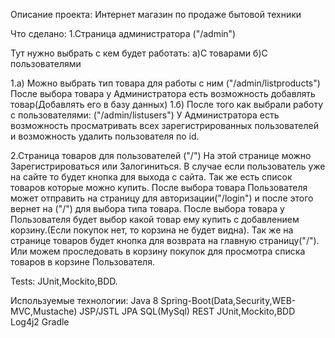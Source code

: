 Описание проекта: Интернет магазин по продаже бытовой техники

Что сделано: 1.Страница администратора ("/admin")

Тут нужно выбрать с кем будет работать: а)С товарами б)С пользователями

1.а) Можно выбрать тип товара для работы с ним ("/admin/listproducts") После выбора товара у Администратора есть возможность добавлять товар(Добавлять его в базу данных) 1.б) После того как выбрали работу с пользователями: ("/admin/listusers") У Администратора есть возможность просматривать всех зарегистрированных пользователей и возможность удалить пользователя по id.

2.Страница товаров для пользователей ("/") На этой странице можно Зарегистрироваться или Залогиниться. В случае если пользователь уже на сайте то будет кнопка для выхода с сайта. Так же есть список товаров которые можно купить. После выбора товара Пользователя может отправить на страницу для авторизации("/login") и после этого вернет на ("/") для выбора типа товара. После выбора товара у Пользователя будет выбор какой товар ему купить с добавлением корзину.(Если покупок нет, то корзина не будет видна). Так же на странице товаров будет кнопка для возврата на главную страницу("/"). Или можем проследовать в корзину покупок для просмотра списка товаров в корзине Пользователя.

Tests: JUnit,Mockito,BDD.

Используемые технологии: Javа 8 Spring-Boot(Data,Security,WEB-MVC,Mustache) JSP/JSTL JPA SQL(MySql) REST JUnit,Mockito,BDD Log4j2 Gradle
